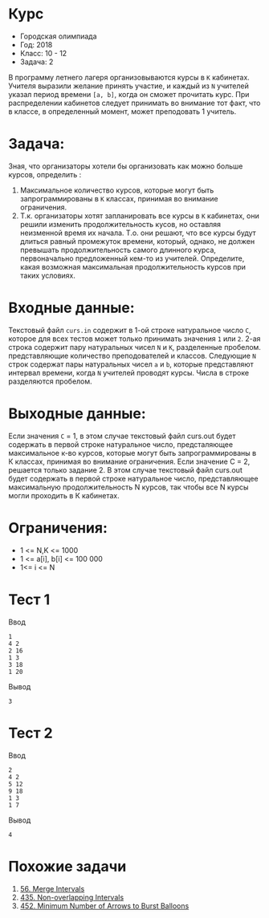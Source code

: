 # Курс
* Городская олимпиада
* Год: 2018
* Класс: 10 - 12
* Задача: 2

В программу летнего лагеря организовываются курсы в `К` кабинетах. Учителя выразили желание принять участие, и каждый из `N` учителей указал период времени `[a, b]`, когда он сможет прочитать курс.
При распределении кабинетов следует принимать во внимание тот факт, что в классе, в определенный момент, может преподовать 1 учитель.

# Задача: 
Зная, что организаторы хотели бы организовать как можно больше курсов, определить :
1) Максимальное количество курсов, которые могут быть запрограммированы в `К` классах, принимая во внимание ограничения.
2) Т.к. организаторы хотят запланировать все курсы в `К` кабинетах, они решили изменить продолжительность кусов, но оставляя неизменной время их начала. Т.о. они решают, что все 
курсы будут длиться равный промежуток времени, который, однако, не должен превышать продолжительность самого длинного курса, первоначально  предложенный кем-то из учителей. 
Определите, какая возможная максимальная продолжительность курсов при таких условиях.

# Входные данные: 
Текстовый файл `curs.in` содержит в 1-ой строке натуральное число `C`, которое для всех тестов может только принимать значения `1` или `2`. 2-ая строка содержит пару 
натуральных чисел `N` и `К`, разделенные пробелом. представляющие количество преподователей и классов. Следующие `N` строк содержат пары натуральных чисел `a` и `b`, которые представляют 
интервал времени, когда `N` учителей проводят курсы. Числа в строке разделяются пробелом.

# Выходные данные: 
Если значения `С` = 1, в этом случае текстовый файл curs.out будет содержать в первой строке натуральное число, предсталяющее максимальное к-во курсов, 
которые могут быть запрограммированы в К классах, принимая во внимание ограничения. Если значение С = 2, решается только задание 2. В этом случае текстовый файл curs.out будет
содержать в первой строке натуральное число, представляющее максимальную продолжительность N курсов, так чтобы все N курсы могли проходить в К кабинетах.

# Ограничения: 
* 1 <= N,K <= 1000
* 1 <= a[i], b[i] <= 100 000
* 1<= i <= N

# Тест 1
Ввод
```
1
4 2
2 16
1 3
3 18
1 20
```

Вывод

```
3
```
# Тест 2 
Ввод
```
2
4 2
5 12
9 18
1 3
1 7
```
Вывод
```
4
```

# Похожие задачи
1. [56. Merge Intervals](https://leetcode.com/problems/merge-intervals/)
2. [435. Non-overlapping Intervals](https://leetcode.com/problems/non-overlapping-intervals/)
3. [452. Minimum Number of Arrows to Burst Balloons](https://leetcode.com/problems/minimum-number-of-arrows-to-burst-balloons/)
